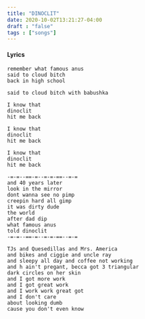 ```yaml
---
title: "DINOCLIT"
date: 2020-10-02T13:21:27-04:00
draft : "false"
tags : ["songs"]
---
```


<!--more-->

#### Lyrics

```
remember what famous anus
said to cloud bitch
back in high school

said to cloud bitch with babushka

I know that
dinoclit
hit me back

I know that
dinoclit
hit me back

I know that
dinoclit
hit me back

-=-=--==-=--=-=-==--=-=
and 40 years later
look in the mirror
dont wanna see no pimp
creepin hard all gimp
it was dirty dude
the world
after dad dip  
what famous anus
told dinoclit 
-=-=--==-=--=-=-==--=-=

TJs and Quesedillas and Mrs. America
and bikes and ciggie and uncle ray
and sleepy all day and coffee not working
and h ain't pregant, becca got 3 triangular
dark circles on her skin
and I got more work
and I got great work
and I work work great got
and I don't care
about looking dumb
cause you don't even know

```

<!--
♩     Musical quarter note     &#9833;
♪     Musical eighth note      &#9834;
♫     Musical single bar note  &#9835;
♬     Musical double bar note  &#9836;
𝄪     Double sharp note                  &#119082;
𝄆     Musical Symbol Left Repeat Sign    &#x1D106;
𝄇     Musical Symbol Right Repeat Sign   &#x1D107;
𝄈     Musical Symbol Repeat Dots         &#x1D108;
𝄐     Musical Symbol Fermata             &#x1D110;
𝄑     Musical Symbol Fermata Below       &#x1D111;
𝄒     Musical Symbol Breath Mark         &#x1D112;
𝆒     Musical Symbol Crescendo           &#x1D192;
𝆓     Musical Symbol Decrescendo         &#x1D193;
𝄫     Double flat note                   &#119083;
𝄞     G clef     &#119070;
𝄢     F clef     &#119074;
𝄡     C clef     &#119073; -->
